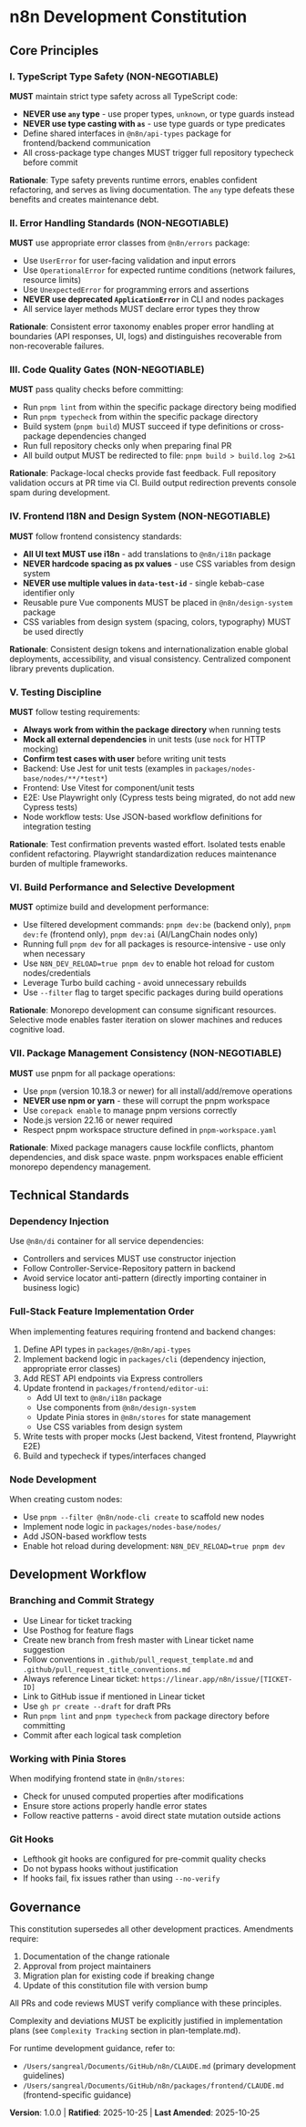 <!--
Sync Impact Report - Constitution Update
━━━━━━━━━━━━━━━━━━━━━━━━━━━━━━━━━━━━━━━━━
Version Change: [Initial Template] → 1.0.0
Change Type: MINOR - Initial ratification from project development guidelines
Modified Principles: N/A (initial version)
Added Sections:
  - Core Principles (7 principles)
  - Technical Standards
  - Development Workflow
  - Governance
Templates Impact:
  ✅ spec-template.md - Aligned with TypeScript standards and testing requirements
  ✅ plan-template.md - Constitution Check section references this document
  ✅ tasks-template.md - Test-first and parallel execution patterns aligned
Follow-up TODOs: None
━━━━━━━━━━━━━━━━━━━━━━━━━━━━━━━━━━━━━━━━━
-->

# n8n Development Constitution

## Core Principles

### I. TypeScript Type Safety (NON-NEGOTIABLE)

**MUST** maintain strict type safety across all TypeScript code:
- **NEVER use `any` type** - use proper types, `unknown`, or type guards instead
- **NEVER use type casting with `as`** - use type guards or type predicates
- Define shared interfaces in `@n8n/api-types` package for frontend/backend communication
- All cross-package type changes MUST trigger full repository typecheck before commit

**Rationale**: Type safety prevents runtime errors, enables confident refactoring, and serves as
living documentation. The `any` type defeats these benefits and creates maintenance debt.

### II. Error Handling Standards (NON-NEGOTIABLE)

**MUST** use appropriate error classes from `@n8n/errors` package:
- Use `UserError` for user-facing validation and input errors
- Use `OperationalError` for expected runtime conditions (network failures, resource limits)
- Use `UnexpectedError` for programming errors and assertions
- **NEVER use deprecated `ApplicationError`** in CLI and nodes packages
- All service layer methods MUST declare error types they throw

**Rationale**: Consistent error taxonomy enables proper error handling at boundaries
(API responses, UI, logs) and distinguishes recoverable from non-recoverable failures.

### III. Code Quality Gates (NON-NEGOTIABLE)

**MUST** pass quality checks before committing:
- Run `pnpm lint` from within the specific package directory being modified
- Run `pnpm typecheck` from within the specific package directory
- Build system (`pnpm build`) MUST succeed if type definitions or cross-package dependencies changed
- Run full repository checks only when preparing final PR
- All build output MUST be redirected to file: `pnpm build > build.log 2>&1`

**Rationale**: Package-local checks provide fast feedback. Full repository validation occurs
at PR time via CI. Build output redirection prevents console spam during development.

### IV. Frontend I18N and Design System (NON-NEGOTIABLE)

**MUST** follow frontend consistency standards:
- **All UI text MUST use i18n** - add translations to `@n8n/i18n` package
- **NEVER hardcode spacing as px values** - use CSS variables from design system
- **NEVER use multiple values in `data-test-id`** - single kebab-case identifier only
- Reusable pure Vue components MUST be placed in `@n8n/design-system` package
- CSS variables from design system (spacing, colors, typography) MUST be used directly

**Rationale**: Consistent design tokens and internationalization enable global deployments,
accessibility, and visual consistency. Centralized component library prevents duplication.

### V. Testing Discipline

**MUST** follow testing requirements:
- **Always work from within the package directory** when running tests
- **Mock all external dependencies** in unit tests (use `nock` for HTTP mocking)
- **Confirm test cases with user** before writing unit tests
- Backend: Use Jest for unit tests (examples in `packages/nodes-base/nodes/**/*test*`)
- Frontend: Use Vitest for component/unit tests
- E2E: Use Playwright only (Cypress tests being migrated, do not add new Cypress tests)
- Node workflow tests: Use JSON-based workflow definitions for integration testing

**Rationale**: Test confirmation prevents wasted effort. Isolated tests enable confident
refactoring. Playwright standardization reduces maintenance burden of multiple frameworks.

### VI. Build Performance and Selective Development

**MUST** optimize build and development performance:
- Use filtered development commands: `pnpm dev:be` (backend only), `pnpm dev:fe` (frontend only),
  `pnpm dev:ai` (AI/LangChain nodes only)
- Running full `pnpm dev` for all packages is resource-intensive - use only when necessary
- Use `N8N_DEV_RELOAD=true pnpm dev` to enable hot reload for custom nodes/credentials
- Leverage Turbo build caching - avoid unnecessary rebuilds
- Use `--filter` flag to target specific packages during build operations

**Rationale**: Monorepo development can consume significant resources. Selective mode
enables faster iteration on slower machines and reduces cognitive load.

### VII. Package Management Consistency (NON-NEGOTIABLE)

**MUST** use pnpm for all package operations:
- Use `pnpm` (version 10.18.3 or newer) for all install/add/remove operations
- **NEVER use npm or yarn** - these will corrupt the pnpm workspace
- Use `corepack enable` to manage pnpm versions correctly
- Node.js version 22.16 or newer required
- Respect pnpm workspace structure defined in `pnpm-workspace.yaml`

**Rationale**: Mixed package managers cause lockfile conflicts, phantom dependencies,
and disk space waste. pnpm workspaces enable efficient monorepo dependency management.

## Technical Standards

### Dependency Injection

Use `@n8n/di` container for all service dependencies:
- Controllers and services MUST use constructor injection
- Follow Controller-Service-Repository pattern in backend
- Avoid service locator anti-pattern (directly importing container in business logic)

### Full-Stack Feature Implementation Order

When implementing features requiring frontend and backend changes:

1. Define API types in `packages/@n8n/api-types`
2. Implement backend logic in `packages/cli` (dependency injection, appropriate error classes)
3. Add REST API endpoints via Express controllers
4. Update frontend in `packages/frontend/editor-ui`:
   - Add UI text to `@n8n/i18n` package
   - Use components from `@n8n/design-system`
   - Update Pinia stores in `@n8n/stores` for state management
   - Use CSS variables from design system
5. Write tests with proper mocks (Jest backend, Vitest frontend, Playwright E2E)
6. Build and typecheck if types/interfaces changed

### Node Development

When creating custom nodes:
- Use `pnpm --filter @n8n/node-cli create` to scaffold new nodes
- Implement node logic in `packages/nodes-base/nodes/`
- Add JSON-based workflow tests
- Enable hot reload during development: `N8N_DEV_RELOAD=true pnpm dev`

## Development Workflow

### Branching and Commit Strategy

- Use Linear for ticket tracking
- Use Posthog for feature flags
- Create new branch from fresh master with Linear ticket name suggestion
- Follow conventions in `.github/pull_request_template.md` and
  `.github/pull_request_title_conventions.md`
- Always reference Linear ticket: `https://linear.app/n8n/issue/[TICKET-ID]`
- Link to GitHub issue if mentioned in Linear ticket
- Use `gh pr create --draft` for draft PRs
- Run `pnpm lint` and `pnpm typecheck` from package directory before committing
- Commit after each logical task completion

### Working with Pinia Stores

When modifying frontend state in `@n8n/stores`:
- Check for unused computed properties after modifications
- Ensure store actions properly handle error states
- Follow reactive patterns - avoid direct state mutation outside actions

### Git Hooks

- Lefthook git hooks are configured for pre-commit quality checks
- Do not bypass hooks without justification
- If hooks fail, fix issues rather than using `--no-verify`

## Governance

This constitution supersedes all other development practices. Amendments require:
1. Documentation of the change rationale
2. Approval from project maintainers
3. Migration plan for existing code if breaking change
4. Update of this constitution file with version bump

All PRs and code reviews MUST verify compliance with these principles.

Complexity and deviations MUST be explicitly justified in implementation plans
(see `Complexity Tracking` section in plan-template.md).

For runtime development guidance, refer to:
- `/Users/sangreal/Documents/GitHub/n8n/CLAUDE.md` (primary development guidelines)
- `/Users/sangreal/Documents/GitHub/n8n/packages/frontend/CLAUDE.md` (frontend-specific guidance)

**Version**: 1.0.0 | **Ratified**: 2025-10-25 | **Last Amended**: 2025-10-25
